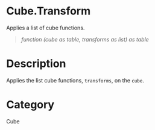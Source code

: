 ﻿# Cube.Transform
Applies a list of cube functions.
> _function (cube as table, transforms as list) as table_
# Description 
Applies the list cube functions, <code>transforms</code>, on the <code>cube</code>.
# Category 
Cube
